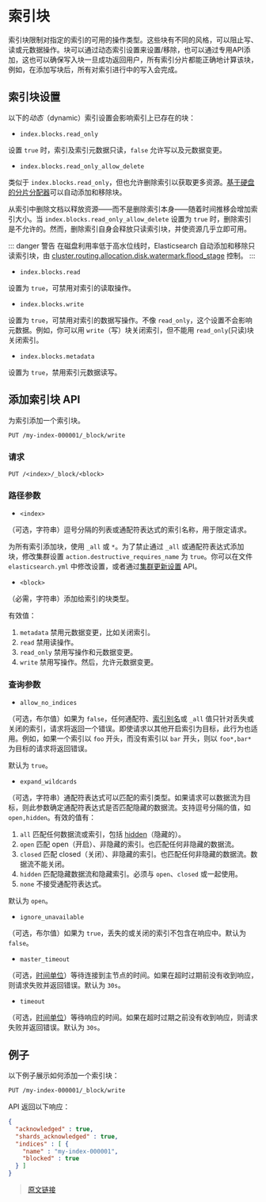 # 索引块

索引块限制对指定的索引的可用的操作类型。这些块有不同的风格，可以阻止写、读或元数据操作。块可以通过动态索引设置来设置/移除，也可以通过专用API添加，这也可以确保写入块一旦成功返回用户，所有索引分片都能正确地计算该块，例如，在添加写块后，所有对索引进行中的写入会完成。

## 索引块设置

以下的*动态*（dynamic）索引设置会影响索引上已存在的块：

- `index.blocks.read_only`

设置 `true` 时，索引及索引元数据只读，`false` 允许写以及元数据变更。

- `index.blocks.read_only_allow_delete`

类似于 `index.blocks.read_only`，但也允许删除索引以获取更多资源。[基于硬盘的分片分配器](/set_up_elasticsearch/configuring_elasticsearch/cluster_level_shard_allocation_and_routing_settings#基于硬盘的分片分配设置)可以自动添加和移除块。

从索引中删除文档以释放资源——而不是删除索引本身——随着时间推移会增加索引大小。当 `index.blocks.read_only_allow_delete` 设置为 `true` 时，删除索引是不允许的。然而，删除索引自身会释放只读索引块，并使资源几乎立即可用。

::: danger 警告
在磁盘利用率低于高水位线时，Elasticsearch 自动添加和移除只读索引块，由 [cluster.routing.allocation.disk.watermark.flood_stage](/set_up_elasticsearch/configuring_elasticsearch/cluster_level_shard_allocation_and_routing_settings) 控制。
:::

- `index.blocks.read`

设置为 `true`，可禁用对索引的读取操作。

- `index.blocks.write`

设置为 `true`，可禁用对索引的数据写操作。不像 `read_only`，这个设置不会影响元数据。例如，你可以用 `write`（写）块关闭索引，但不能用 `read_only`(只读)块关闭索引。

- `index.blocks.metadata`

设置为 `true`，禁用索引元数据读写。

## 添加索引块 API

为索引添加一个索引块。

```bash
PUT /my-index-000001/_block/write
```

### 请求

`PUT /<index>/_block/<block>`

### 路径参数

- `<index>`

（可选，字符串）逗号分隔的列表或通配符表达式的索引名称，用于限定请求。

为所有索引添加块，使用 `_all` 或 `*`。为了禁止通过 `_all` 或通配符表达式添加块，修改集群设置 `action.destructive_requires_name` 为 `true`。你可以在文件 `elasticsearch.yml` 中修改设置，或者通过[集群更新设置](/rest_apis/cluster_apis/cluster_update_settings) API。

- `<block>`

（必需，字符串）添加给索引的块类型。

有效值：

1. `metadata`
  禁用元数据变更，比如关闭索引。
2. `read`
  禁用读操作。
3. `read_only`
  禁用写操作和元数据变更。
4. `write`
  禁用写操作。然后，允许元数据变更。

### 查询参数

- `allow_no_indices`

（可选，布尔值）如果为 `false`，任何通配符、[索引别名](/rest_apis/index_apis/bulk_index_alias)或 `_all` 值只针对丢失或关闭的索引，请求将返回一个错误。即使请求以其他开启索引为目标，此行为也适用。例如，如果一个索引以 `foo` 开头，而没有索引以 `bar` 开头，则以 `foo*,bar*` 为目标的请求将返回错误。

默认为 `true`。

- `expand_wildcards`

（可选，字符串）通配符表达式可以匹配的索引类型。如果请求可以数据流为目标，则此参数确定通配符表达式是否匹配隐藏的数据流。支持逗号分隔的值，如 `open,hidden`。有效的值有：

1. `all`
匹配任何数据流或索引，包括 [hidden](/rest_apis/api_convention/multi_target_syntax#隐藏数据流和索引)（隐藏的）。
2. `open`
匹配 open（开启）、非隐藏的索引。也匹配任何非隐藏的数据流。
3. `closed`
匹配 closed（关闭）、非隐藏的索引。也匹配任何非隐藏的数据流。数据流不能关闭。
4. `hidden`
匹配隐藏数据流和隐藏索引。必须与 `open`、`closed` 或一起使用。
5. `none`
不接受通配符表达式。

默认为 `open`。

- `ignore_unavailable`

（可选，布尔值）如果为 `true`，丢失的或关闭的索引不包含在响应中。默认为 `false`。

- `master_timeout`

（可选，[时间单位](/rest_apis/api_convention/common_options#时间单位)）等待连接到主节点的时间。如果在超时过期前没有收到响应，则请求失败并返回错误。默认为 `30s`。

- `timeout`

（可选，[时间单位](/rest_apis/api_convention/common_options#时间单位)）等待响应的时间。如果在超时过期之前没有收到响应，则请求失败并返回错误。默认为 `30s`。

## 例子

以下例子展示如何添加一个索引块：

```bash
PUT /my-index-000001/_block/write
```

API 返回以下响应：

```json
{
  "acknowledged" : true,
  "shards_acknowledged" : true,
  "indices" : [ {
    "name" : "my-index-000001",
    "blocked" : true
  } ]
}
```

> [原文链接](https://www.elastic.co/guide/en/elasticsearch/reference/current/index-modules-blocks.html)
